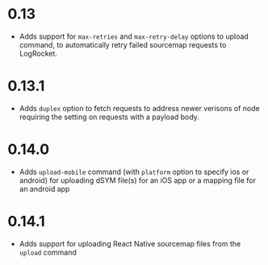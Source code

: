 # 0.13
- Adds support for `max-retries` and `max-retry-delay` options to upload command, to automatically retry failed sourcemap requests to LogRocket.

# 0.13.1
- Adds `duplex` option to fetch requests to address newer verisons of node requiring the setting on requests with a payload body.

# 0.14.0
- Adds `upload-mobile` command (with `platform` option to specify ios or android) for uploading dSYM file(s) for an iOS app or a mapping file for an android app

# 0.14.1
- Adds support for uploading React Native sourcemap files from the `upload` command
